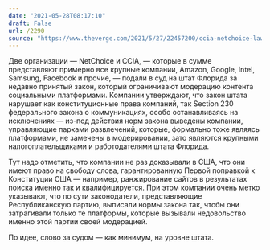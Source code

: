 ```yaml
---
date: "2021-05-28T08:17:10"
draft: False
url: /2290
source: "https://www.theverge.com/2021/5/27/22457200/ccia-netchoice-lawsuit-florida-social-media-law-unconstitutional?scrolla=5eb6d68b7fedc32c19ef33b4"
---
```


Две организации — NetChoice и CCIA, — которые в сумме представляют примерно все крупные компании, Amazon, Google, Intel, Samsung, Facebook и прочие, — подали в суд на штат Флорида за недавно принятый закон, который ограничивают модерацию контента социальными платформами. Компании утверждают, что закон штата нарушает как конституционные права компаний, так Section 230 федерального закона о коммуникациях, особо останавливаясь на исключениях — из-под действия норм закона выведены компании, управляющие парками развлечений, которые, формально тоже являясь платформами, не замечены в модерировании, зато являются крупными налогоплательщиками и работодателями штата Флорида.

Тут надо отметить, что компании не раз доказывали в США, что они имеют право на свободу слова, гарантированную Первой поправкой к Конституции США — например, ранжирование сайтов в результатах поиска именно так и квалифицируется. При этом компании очень метко указывают, что по сути законодатели, представляющие Республиканскую партию, выписали нормы закона так, чтобы они затрагивали только те платформы, которые вызывали недовольство именно этой партии своей модерацией.

По идее, слово за судом — как минимум, на уровне штата.
